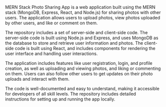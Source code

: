 MERN Stack Photo Sharing App is a web application built using the MERN stack (MongoDB, Express, React, and Node.js) for sharing photos with other users. The application allows users to upload photos, view photos uploaded by other users, and like or comment on them.

The repository includes a set of server-side and client-side code. The server-side code is built using Node.js and Express, and uses MongoDB as the database to store and retrieve user information and photos. The client-side code is built using React, and includes components for rendering the user interface and handling user interactions.

The application includes features like user registration, login, and profile creation, as well as uploading and viewing photos, and liking or commenting on them. Users can also follow other users to get updates on their photo uploads and interact with them.

The code is well-documented and easy to understand, making it accessible for developers of all skill levels. The repository includes detailed instructions for setting up and running the app locally.
